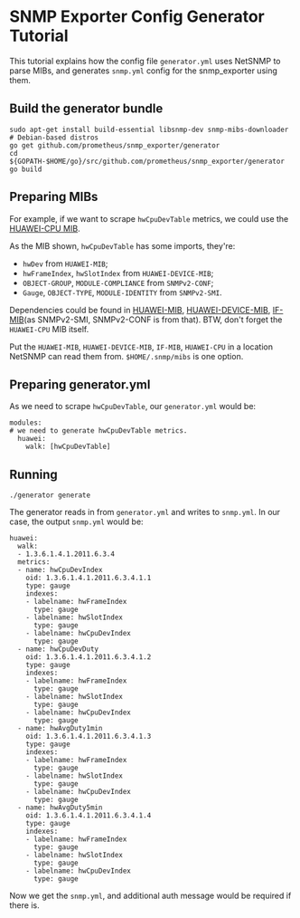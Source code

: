 
# SNMP Exporter Config Generator Tutorial

This tutorial explains how the config file `generator.yml` uses NetSNMP to parse MIBs, and generates `snmp.yml` config for the snmp_exporter using them.

## Build the generator bundle

```
sudo apt-get install build-essential libsnmp-dev snmp-mibs-downloader  # Debian-based distros
go get github.com/prometheus/snmp_exporter/generator
cd ${GOPATH-$HOME/go}/src/github.com/prometheus/snmp_exporter/generator
go build
```

## Preparing MIBs

For example, if we want to scrape `hwCpuDevTable` metrics, we could use the [HUAWEI-CPU MIB](https://github.com/librenms/librenms/blob/master/mibs/huawei/HUAWEI-CPU#L26).

As the MIB shown, `hwCpuDevTable` has some imports, they're:

* `hwDev` from `HUAWEI-MIB`;
* `hwFrameIndex`, `hwSlotIndex` from `HUAWEI-DEVICE-MIB`;
*  `OBJECT-GROUP`, `MODULE-COMPLIANCE` from `SNMPv2-CONF`;
*  `Gauge`, `OBJECT-TYPE`, `MODULE-IDENTITY` from `SNMPv2-SMI`.

Dependencies could be found in [HUAWEI-MIB](https://github.com/librenms/librenms/blob/master/mibs/huawei/HUAWEI-MIB), [HUAWEI-DEVICE-MIB](https://github.com/librenms/librenms/blob/master/mibs/huawei/HUAWEI-DEVICE), [IF-MIB](https://github.com/librenms/librenms/blob/master/mibs/IF-MIB)(as SNMPv2-SMI, SNMPv2-CONF is from that). BTW, don't forget the `HUAWEI-CPU` MIB itself.

Put the `HUAWEI-MIB`, `HUAWEI-DEVICE-MIB`, `IF-MIB`, `HUAWEI-CPU` in a location NetSNMP can read them from. `$HOME/.snmp/mibs` is one option.

## Preparing generator.yml

As we need to scrape `hwCpuDevTable`, our `generator.yml` would be:

```
modules:
# we need to generate hwCpuDevTable metrics.
  huawei:
    walk: [hwCpuDevTable]
```

## Running

```
./generator generate
```

The generator reads in from `generator.yml` and writes to `snmp.yml`. In our case, the output `snmp.yml` would be:

```
huawei:
  walk:
  - 1.3.6.1.4.1.2011.6.3.4
  metrics:
  - name: hwCpuDevIndex
    oid: 1.3.6.1.4.1.2011.6.3.4.1.1
    type: gauge
    indexes:
    - labelname: hwFrameIndex
      type: gauge
    - labelname: hwSlotIndex
      type: gauge
    - labelname: hwCpuDevIndex
      type: gauge
  - name: hwCpuDevDuty
    oid: 1.3.6.1.4.1.2011.6.3.4.1.2
    type: gauge
    indexes:
    - labelname: hwFrameIndex
      type: gauge
    - labelname: hwSlotIndex
      type: gauge
    - labelname: hwCpuDevIndex
      type: gauge
  - name: hwAvgDuty1min
    oid: 1.3.6.1.4.1.2011.6.3.4.1.3
    type: gauge
    indexes:
    - labelname: hwFrameIndex
      type: gauge
    - labelname: hwSlotIndex
      type: gauge
    - labelname: hwCpuDevIndex
      type: gauge
  - name: hwAvgDuty5min
    oid: 1.3.6.1.4.1.2011.6.3.4.1.4
    type: gauge
    indexes:
    - labelname: hwFrameIndex
      type: gauge
    - labelname: hwSlotIndex
      type: gauge
    - labelname: hwCpuDevIndex
      type: gauge
```

Now we get the `snmp.yml`, and additional auth message would be required if there is.
